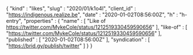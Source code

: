 {
  "kind" : "likes",
  "slug" : "2020/01/k1o4l",
  "client_id" : "https://indigenous.realize.be",
  "date" : "2020-01-02T08:56:00Z",
  "h" : "h-entry",
  "properties" : {
    "name" : [ "Like of https://twitter.com/MykeCole/status/1212519330459590656" ],
    "like-of" : [ "https://twitter.com/MykeCole/status/1212519330459590656" ],
    "published" : [ "2020-01-02T08:56:00Z" ],
    "syndication" : [ "https://brid.gy/publish/twitter" ]
  }
}
